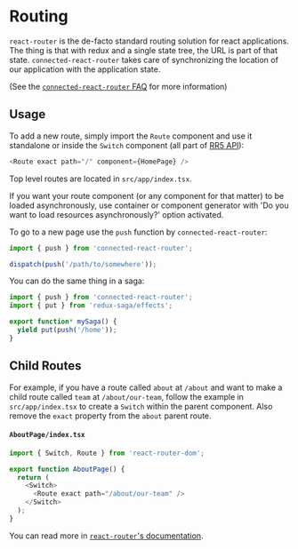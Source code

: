 # Routing

`react-router` is the de-facto standard routing solution for react applications.
The thing is that with redux and a single state tree, the URL is part of that
state. `connected-react-router` takes care of synchronizing the location of our
application with the application state.

(See the [`connected-react-router` FAQ](https://github.com/supasate/connected-react-router/blob/master/FAQ.md)
for more information)

## Usage

To add a new route, simply import the `Route` component and use it standalone or inside the `Switch` component (all part of [RR5 API](https://reacttraining.com/react-router/web/api)):

```ts
<Route exact path="/" component={HomePage} />
```

Top level routes are located in `src/app/index.tsx`.

If you want your route component (or any component for that matter) to be loaded asynchronously, use container or component generator with 'Do you want to load resources asynchronously?' option activated.

To go to a new page use the `push` function by `connected-react-router`:

```ts
import { push } from 'connected-react-router';

dispatch(push('/path/to/somewhere'));
```

You can do the same thing in a saga:

```ts
import { push } from 'connected-react-router';
import { put } from 'redux-saga/effects';

export function* mySaga() {
  yield put(push('/home'));
}
```

## Child Routes

For example, if you have a route called `about` at `/about` and want to make a child route called `team` at `/about/our-team`, follow the example
in `src/app/index.tsx` to create a `Switch` within the parent component. Also remove the `exact` property from the `about` parent route.

#### `AboutPage/index.tsx`

```ts
import { Switch, Route } from 'react-router-dom';

export function AboutPage() {
  return (
    <Switch>
      <Route exact path="/about/our-team" />
    </Switch>
  );
}
```

You can read more in [`react-router`'s documentation](https://reacttraining.com/react-router/web/api).
